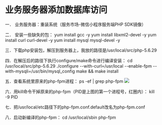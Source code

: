 # 业务服务器添加数据库访问


一．	业务服务器：重装系统（服务市场-微信小程序服务端PHP SDK镜像）

二．	安装一些缺失的包：
yum install gcc -y
yum install libxml2-devel -y
yum install curl curl-devel -y
yum install mysql mysql-devel -y

三．下载php安装包，解压到服务器上，我放的路径是/usr/local/src/php-5.6.29

四．在解压后的路径下执行configure/make命令进行编译安装：
cd /usr/local/src/php-5.6.29
./configure --with-curl=/usr/local --enable-fpm --with-mysqli=/usr/bin/mysql_config
make && make install

五．查看系统里原来的php-fpm进程：
ps -ef | grep php-fpm
 ![](//mc.qcloudimg.com/static/img/7b7361ee7927e2bf5d3d0eec448e174a/image.png)

六．用kill命令干掉原来的php-fpm（PID是上图的第一个进程号，红圈内）：
kill -9 PID

七．把/usr/local/etc路径下的php-fpm.conf.default改名为php-fpm.conf

八．启动新编译的php-fpm：
	cd /usr/local/sbin
	php-fpm


